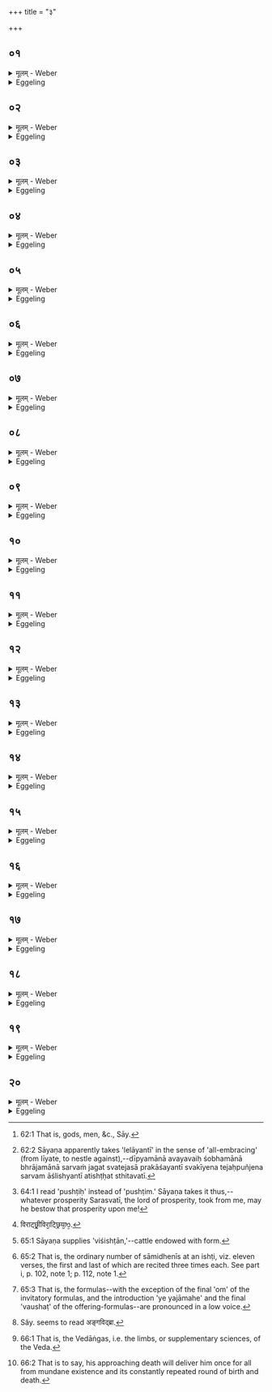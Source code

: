 +++
title = "३"

+++






##  ०१
<details><summary>मूलम् - Weber</summary>

प्रजा᳘पतिर्वै᳘ प्रजाः᳘ सृज᳘मानोऽतप्यत॥  
त᳘स्माछ्रान्ता᳘त्तपानाछ्रीरु᳘दक्रामत्सा दी᳘प्यमाना भ्रा᳘जमाना लेलाय᳘न्त्यतिष्ठतां दी᳘प्यमानाम् भ्रा᳘जमानां लेलाय᳘न्तीं देवा᳘ अभ्य᳘ध्यायन्॥
</details>

<details><summary>Eggeling</summary>

1. Prajāpati was becoming heated (by fervid devotion), whilst creating living beings [^egg_216]. From him, worn out and heated, Śrī (Fortune and Beauty) came forth. She stood there resplendent, shining, and trembling [^egg_217]. The gods, beholding her thus resplendent, shining, and trembling, set their minds upon her.

[^egg_216]: 62:1 That is, gods, men, &c., Sāy.

[^egg_217]: 62:2 Sāyaṇa apparently takes 'lelāyantī' in the sense of 'all-embracing' (from līyate, to nestle against),--dīpyamānā avayavaiḥ śobhamānā bhrājamānā sarvaṁ jagat svatejasā prakāśayantī svakīyena tejaḥpuñjena sarvam āślishyantī atishṭḥat sthitavatī.
</details>


##  ०२
<details><summary>मूलम् - Weber</summary>

ते᳘ प्रजा᳘पतिमब्रुवन्॥  
ह᳘नामेमाॗमेद᳘मस्या ददामहा इ᳘ति स᳘ होवाच स्त्री वा᳘ एषा यछ्रीर्न वै स्त्रि᳘यं घ्नन्त्युत त्वा᳘ अस्या जी᳘वन्त्या एवा᳘ददत इ᳘ति॥
</details>

<details><summary>Eggeling</summary>

2. They said to Prajāpati, 'Let us kill her and take (all) this from her.' He said, 'Surely, that Śrī is a woman, and people do not kill a woman, but rather take (anything) from her (leaving her) alive.'
</details>


##  ०३
<details><summary>मूलम् - Weber</summary>

त᳘स्या अग्नि᳘रन्ना᳘द्यमा᳘दत्त॥  
सो᳘मो राज्यं व᳘रुणः सा᳘म्राज्यम् मित्रः᳘ क्षत्रमि᳘न्द्रो ब᳘लम् बृ᳘हस्प᳘तिर्ब्रह्मवर्चस᳘ᳫं᳘ सविता᳘ राष्ट्र᳘म् पूषा भ᳘गᳫं स᳘रस्वती पु᳘ष्टिं त्व᳘ष्टा रूपा᳘णि॥
</details>

<details><summary>Eggeling</summary>

3. Agni then took her food, Soma her royal power, Varuṇa her universal śovereignty, Mitra her noble rank, Indra her power, Br̥haspati her holy lustre, Savitr̥ her dominion, Pūshan her wealth, Sarasvatī her prosperity, and Tvashṭr̥ her beautiful forms.
</details>


##  ०४
<details><summary>मूलम् - Weber</summary>

सा᳘ प्रजा᳘पतिमब्रवीत्॥  
आ वै᳘ म इद᳘मदिषते᳘ति स᳘ होवाच यज्ञे᳘नैनान्पु᳘नर्याचस्वेति॥
</details>

<details><summary>Eggeling</summary>

4. She said to Prajāpati, 'Surely, they have taken (all) this from me!' He said, 'Do thou ask it back from them by sacrifice!'
</details>


##  ०५
<details><summary>मूलम् - Weber</summary>

सैतां द᳘शहविषमि᳘ष्टिमपश्यत्॥  
आग्नेय᳘मष्टा᳘कपालम् पुरोडा᳘शᳫं सौम्यं᳘ चरुं᳘ वारुणं द᳘शकपालम् पुरोडा᳘शम् मैत्रं᳘ चरु᳘मैन्द्रमे᳘कादशकपालम् पुरोडा᳘शम् बार्हस्पत्यं᳘ चरु᳘ᳫं᳘ सावित्रं द्वा᳘दशकपालं वाष्टा᳘कपालं वा पुरोडा᳘शम् पौष्णं᳘ चरु᳘ᳫं᳘ सारस्वतं᳘ चरुं᳘ त्वाष्ट्रं द᳘शकपालम् पुरोडा᳘शम्॥
</details>

<details><summary>Eggeling</summary>

5. She perceived this offering with ten sacrificial dishes--a cake on eight potsherds for Agni, a pap for Soma, a cake on ten potsherds for Varuṇa, a pap for Mitra, a cake on eleven potsherds for Indra, a pap for Br̥haspati, a cake on twelve or eight potsherds for Savitr̥, a pap for Pūshan, a pap for Sarasvatī, and a cake on ten potsherds for Tvashṭr̥.
</details>


##  ०६
<details><summary>मूलम् - Weber</summary>

ता᳘नेत᳘यानुवाक्य᳘या᳘न्ववदत्॥  
अग्निः सो᳘मो व᳘रुणो मित्र इ᳘न्द्रो बृ᳘हस्प᳘तिः सविता यः᳘ सहस्री पूषा᳘ नो गो᳘भिर᳘वसा स᳘रस्वती त्व᳘ष्टा रूपा᳘णि स᳘मनक्तु यज्ञैरि᳘ति ते᳘ प्रत्यु᳘पातिष्ठन्त॥
</details>

<details><summary>Eggeling</summary>

6. She invited them by means of this invitatory formula,--'May Agni, Soma, Varuṇa, Mitra, Indra, Br̥haspati, and the thousandfold-bestowing Savitr̥,--May Pūshan, for our Sacrifices, unite us with cattle, Sarasvatī with favour, Tvashṭr̥ with beautiful forms!' They accordingly made their appearance again.
</details>


##  ०७
<details><summary>मूलम् - Weber</summary>

ता᳘नेत᳘या याज्य᳘या॥  
पर᳘स्तात्प्रतिलोमम् प्र᳘त्यैत्त्व᳘ष्टा रूपा᳘णि द᳘दती स᳘रस्वती पूषा भ᳘गᳫं सविता᳘ मे ददातु॥  
बृ᳘हस्प᳘तिर्द᳘ददि᳘न्द्रो ब᳘लम् मे मित्रं᳘ क्षत्रं व᳘रुणः सो᳘मो अग्निरि᳘ति ते पु᳘नर्दा᳘नायाध्रियन्त॥
</details>

<details><summary>Eggeling</summary>

7. By this offering-formula she then approached them in inverted order (beginning) from the last:--'May Tvashṭr̥ grant me forms, and the bountiful Sarasvatī, and Pūshan good fortune, and may Savitr̥ bestow gifts on me, and Indra power, and Mitra noble rank, and Varuṇa, and Soma and Agni!' They were ready to restore them to her.
</details>


##  ०८
<details><summary>मूलम् - Weber</summary>

सैता᳘नुपहोमा᳘नपश्यत्॥  
अग्नि᳘रन्नादो᳘ऽन्नपतिरन्ना᳘द्यमस्मि᳘न्यज् ञे म᳘यि दधातु स्वाहेत्या᳘हुतिमेॗवादा᳘याग्नि᳘रुद᳘क्रामत्पु᳘नरस्या अन्ना᳘द्यमददात्॥
</details>

<details><summary>Eggeling</summary>

8. She perceived these additional oblations:--'May Agni, the food-eater, the food-lord, bestow food upon me at this sacrifice, svāhā!' Agni, taking the oblation, departed and restored her food to her.
</details>


##  ०९
<details><summary>मूलम् - Weber</summary>

सो᳘मो रा᳘जा रा᳘जपतिः॥  
राज्य᳘मस्मि᳘न्यज्ञे म᳘यि दधातु स्वाहेत्या᳘हुतिमेॗवादा᳘य सो᳘म उद᳘क्रामत्पु᳘नरस्यै राज्य᳘मददात्॥
</details>

<details><summary>Eggeling</summary>

9. 'May Soma, the king, the lord of kings, bestow royal power upon me at this sacrifice, svāhā!' Soma, taking the oblation, departed and restored her royal power to her.
</details>


##  १०
<details><summary>मूलम् - Weber</summary>

व᳘रुणः सम्रा᳘ट् सम्रा᳘ट्पतिः॥  
सा᳘म्राज्यमस्मि᳘न्यज्ञे म᳘यि दधातु स्वाहेत्या᳘हुतिमेॗवादा᳘य व᳘रुण उद᳘क्रामत्पु᳘नरस्यै सा᳘म्राज्यमददात्॥
</details>

<details><summary>Eggeling</summary>

10. 'May Varuṇa, the universal sovereign, the lord of universal sovereigns, bestow universal sovereignty upon me at this sacrifice,

svāhā!' Varuṇa, taking the oblation, departed and restored her universal sovereignty to her.
</details>


##  ११
<details><summary>मूलम् - Weber</summary>

मित्रः᳘ क्षत्रं᳘ क्षत्र᳘पतिः॥  
क्षत्र᳘मस्मि᳘न्यज्ञे म᳘यि दधातु स्वाहेत्या᳘हुतिमेॗवादा᳘य मित्र᳘! उद᳘क्रामत्पु᳘नरस्यै क्षत्र᳘मददात्॥
</details>

<details><summary>Eggeling</summary>

11. 'May Mitra, the Kshatra (nobility), the lord of the Kshatra, bestow noble rank upon me at this sacrifice, svāhā!' Mitra, taking the oblation, departed and restored her noble rank to her.
</details>


##  १२
<details><summary>मूलम् - Weber</summary>

इ᳘न्द्रो ब᳘लम् ब᳘लपतिः॥  
ब᳘लमस्मि᳘न्यज्ञे म᳘यि दधातु स्वाहेत्या᳘हुतिमेॗवादाये᳘न्द्र उद᳘क्रामत्पु᳘नरस्यै ब᳘लमददात्॥
</details>

<details><summary>Eggeling</summary>

12. 'May Indra, the power, the lord of power, bestow power upon me at this sacrifice, svāhā!' Indra, taking the oblation, departed and restored her power to her.
</details>


##  १३
<details><summary>मूलम् - Weber</summary>

बृ᳘हस्प᳘तिर्ब्र᳘ह्म ब्र᳘हस्पतिः॥  
ब्रह्मवर्चस᳘मस्मि᳘न्यज्ञे म᳘यि दधातु स्वाहेत्या᳘हुतिमेॗवादा᳘य बृ᳘हस्प᳘तिरुद᳘क्रामत्पु᳘नरस्यै ब्रह्मवर्चस᳘मददात्॥
</details>

<details><summary>Eggeling</summary>

13. 'May Br̥haspati, the Brahman (priesthood), the lord of the Brahman, bestow holy lustre upon me at this sacrifice, svāhā!' Br̥haspati, taking the oblation, departed and restored her holy lustre to her.
</details>


##  १४
<details><summary>मूलम् - Weber</summary>

सविता᳘ राष्ट्रं᳘ राष्ट्र᳘पतिः॥  
राष्ट्र᳘मस्मि᳘न्यज्ञे म᳘यि दधातु स्वाहेत्या᳘हुतिमेॗवादा᳘य सविॗतोद᳘क्रामत्पु᳘नरस्यै राष्ट्र᳘मददात्॥
</details>

<details><summary>Eggeling</summary>

14. 'May Savitr̥, the kingdom, the lord of the kingdom, bestow the kingdom upon me at this sacrifice, svāhā!' Savitr̥, taking the oblation, departed and restored her kingdom to her.
</details>


##  १५
<details><summary>मूलम् - Weber</summary>

पूषा भ᳘गम् भ᳘गपतिः॥  
भ᳘गमस्मि᳘न्यज्ञे म᳘यि दधा᳘तु स्वाहेत्या᳘हुतिमेवादा᳘य पूॗषोद᳘क्रामत्पु᳘नरस्यै भ᳘गमददात्॥
</details>

<details><summary>Eggeling</summary>

15. 'May Pūshan, wealth, the lord of wealth, bestow wealth upon me at this sacrifice, svāhā!' Pūshan, taking the oblation, departed and restored her wealth to her.
</details>


##  १६
<details><summary>मूलम् - Weber</summary>

स᳘रस्वती पु᳘ष्टिम् पु᳘ष्टिपतिः॥  
पु᳘ष्टिमस्मि᳘न्यज्ञे म᳘यि दधातु स्वाहेत्या᳘हुतिमेॗवादा᳘य स᳘रस्वत्यु᳘दक्रामत्पु᳘नरस्यै पु᳘ष्टिमददात्॥
</details>

<details><summary>Eggeling</summary>

16. 'May Sarasvatī, prosperity [^egg_218], the lord of prosperity, bestow prosperity upon me at this sacrifice, svāhā!' Sarasvatī, taking the oblation, departed and restored her prosperity to her.

[^egg_218]: 64:1 I read 'pushṭiḥ' instead of 'pushṭim.' Sāyaṇa takes it thus,--whatever prosperity Sarasvatī, the lord of prosperity, took from me, may he bestow that prosperity upon me!
</details>


##  १७
<details><summary>मूलम् - Weber</summary>

त्व᳘ष्टा रूपा᳘णां रूपकृ᳘द्रूप᳘पतिः॥  
रूपे᳘ण पशू᳘नस्मि᳘न्यज्ञे म᳘यि दधातु स्वाहेत्या᳘हुतिमेॗवादा᳘य त्व᳘ष्टोद᳘क्रामत्पु᳘नरस्यै रूपे᳘ण पशू᳘नददात्श द᳘क्षिणा दशंदशि᳘नी विराट् श्री᳘र्विरा᳘ट् श्रिया᳘ᳫं᳘ [^wbr_1] हश द᳘क्षिणा दशंदशि᳘नी विराट् श्री᳘र्विरा᳘ट् श्रिया᳘ᳫं᳘ ह॥  

[^wbr_1]: विराट्छ्री᳘विरा᳘ट्छ्रिया᳘ᳫ᳘.
</details>

<details><summary>Eggeling</summary>

17. 'May Tvashṭr̥, the fashioner of forms,

the lord of forms, bestow cattle with form [^egg_219] upon me at this sacrifice, svāhā!' Tvashṭr̥, taking the oblation, departed and restored her cattle with (beautiful) form to her.

[^egg_219]: 65:1 Sāyaṇa supplies 'viśishṭān,'--cattle endowed with form.
</details>


##  १८
<details><summary>मूलम् - Weber</summary>

ता वा᳘ एताः᳟॥  
द᳘श देव᳘ता द᳘श हवीं᳘षि दशा᳘हुतयो द᳘इत᳘द्विरा᳘ज्यन्ना᳘द्ये प्र᳘तितिष्ठति॥
</details>

<details><summary>Eggeling</summary>

18. These, then, are ten deities, ten sacrificial dishes, . ten offerings, ten presents to priests,--the Virāj consists of decad after decad (of syllables), and the Virāj (shining one) is Śrī (beauty, prosperity): he thus establishes (the Sacrificer) in the Virāj, in prosperity and food.
</details>


##  १९
<details><summary>मूलम् - Weber</summary>

त᳘स्यै प᳘ञ्चदश सामिधेॗन्यो भवन्ति॥  
उपांशु᳘ देव᳘ता यजति प᳘ञ्च प्रयाजा भ᳘वन्ति त्र᳘योऽनुयाजा ए᳘कᳫं समिष्टयजुः पु᳘ष्टिमन्तावा᳘ज्यभागावग्नि᳘ना रयि᳘मश्नवत्पो᳘षमेव᳘ दिवे᳘-दिवे यश᳘सं वीर᳘वत्तमम्॥  
गयस्फा᳘नो अमीवहा᳘ वसुवि᳘त्पुष्टिव᳘र्धनः॥  
सुमित्रः᳘ सोम नो भवे᳘ति॥  
सह᳘स्रवत्यौ संयाॗज्ये नू᳘ नो रास्व सह᳘स्रवत्तोक᳘वत्पु᳘ष्टिमद्व᳘सु॥  
द्युम᳘दग्ने सुवी᳘र्यं व᳘र्षिष्ठम᳘नुपक्षितम्॥  
उत᳘ नो ब्र᳘ह्मन्नविष उक्थे᳘षु देवहू᳘तमः॥  
शं᳘ नः शोचा मरु᳘द्वृधो᳘ऽग्ने᳘ सहस्रसा᳘तम इ᳘ति॥
</details>

<details><summary>Eggeling</summary>

19. For this (sacrifice) there are fifteen kindling-verses [^egg_220]: he offers to the deities in a low voice [^egg_221]. There are five fore-offerings, three after-offerings, and one Samishṭayajus. The (formulas of the) two butter-portions contain the word 'affluence':--(R̥g-veda S. I, 1, 3), 'Through Agni may he obtain wealth and affluence day by day, famous and abounding in heroes;'--(R̥g-veda S. I, 91, 12), 'An increaser of the house, a remover of trouble, a procurer of wealth, an augmenter of affluence, a kind friend he thou unto us, O Soma!' The two formulas of the Svishṭakr̥t contain the word 'thousand':--(R̥g-veda S. III, 13, 7), 'Grant thou unto us wealth, a thousandfold, with offspring and affluence, and glorious manhood, O Agni, most excellent and never

[^egg_220]: 65:2 That is, the ordinary number of sāmidhenīs at an ishṭi, viz. eleven verses, the first and last of which are recited three times each. See part i, p. 102, note 1; p. 112, note 1.

[^egg_221]: 65:3 That is, the formulas--with the exception of the final 'om' of the invitatory formulas, and the introduction 'ye yajāmahe' and the final 'vaushaṭ' of the offering-formulas--are pronounced in a low voice.

failing!'--(R̥g-veda S. III, 13, 6), 'Favour thou our prayer, as the best invoker of the gods for our hymns: blaze up auspiciously for us, wind-fanned, O Agni, the dispenser of a thousand bounties!'
</details>


##  २०
<details><summary>मूलम् - Weber</summary>

ता᳘ᳫं᳘ हैतां गो᳘तमो राहूगणः᳟॥  
विदां᳘ चकार सा᳘ ह जनकं वै᳘देहम् प्रत्यु᳘त्ससाद ता᳘ᳫं᳘ हाङ्गिजि᳘द्ब्राह्मणेष्व᳘न्वियेष [^wbr_2] ता᳘मु ह या᳘ज्ञवल्क्ये विवेद स᳘ होवाच सह᳘स्रम् भो याज्ञवल्क्य दद्नो य᳘स्मिन्वयं त्व᳘यि मित्रविन्दा᳘मन्व᳘विदामे᳘ति विन्द᳘ते मित्रं᳘ राष्ट्र᳘मस्य भवत्य᳘प पुनर्मृत्युं᳘ जयति स᳘र्वमा᳘युरेति य᳘ एवं᳘ विद्वा᳘नेतये᳘ष्ट्या᳘ य᳘जते यो᳘ वैत᳘देवं वे᳘द॥  

[^wbr_2]: Sây. seems to read अङ्गविद्ब्रा.
</details>
<details><summary>Eggeling</summary>

20. Now, indeed, it was Gotama Rāhūgaṇa who discovered this (sacrifice). It went away to Janaka of Videha, and he searched for it in the Brāhmaṇas versed in the Aṅgas [^egg_222] (limbs of the Veda), and found it in Yājñavalkya. He said, 'A thousand we give thee, O Yājñavalkya, in whom we have found that Mitravindā.' He finds (vind) Mitra, and his is the kingdom, he conquers recurring death [^egg_223] and gains all life, whosoever, knowing this, performs this sacrifice; or whosoever thus knows it.

[^egg_222]: 66:1 That is, the Vedāṅgas, i.e. the limbs, or supplementary sciences, of the Veda.

[^egg_223]: 66:2 That is to say, his approaching death will deliver him once for all from mundane existence and its constantly repeated round of birth and death.
</details>

